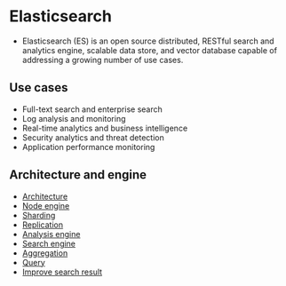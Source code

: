 # Elasticsearch
- Elasticsearch (ES) is an open source distributed, RESTful search and analytics engine, scalable data store, and vector database capable of addressing a growing number of use cases.
## Use cases
- Full-text search and enterprise search
- Log analysis and monitoring
- Real-time analytics and business intelligence
- Security analytics and threat detection
- Application performance monitoring
## Architecture and engine
- [Architecture](architecture.md)
- [Node engine](node-engine.md)
- [Sharding](sharding.md)
- [Replication](replication.md)
- [Analysis engine](analysis-engine.md)
- [Search engine](search-engine.md)
- [Aggregation](aggregation.md)
- [Query](query.md)
- [Improve search result](improve-search-result.md)